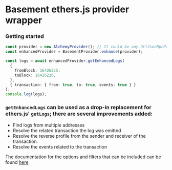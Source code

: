 # Basement ethers.js provider wrapper

### Getting started

```typescript
const provider = new AlchemyProvider(); // It could be any UrlJsonRpcProvider provider
const enhancedProvider = BasementProvider.enhance(provider);

const logs = await enhancedProvider.getEnhancedLogs(
  {
    fromBlock: 16426225,
    toBlock: 16426226,
  },
  { transaction: { from: true, to: true, events: true } }
);
console.log(logs);
```

### `getEnhancedLogs` can be used as a drop-in replacement for ethers.js' `getLogs`; there are several improvements added:

- Find logs from multiple addresses
- Resolve the related transaction the log was emitted
- Resolve the reverse profile from the sender and receiver of the transaction.
- Resolve the events related to the transaction

The documentation for the options and filters that can be included can be found [here](https://docs.basement.dev/sdk#transactionlogs)
